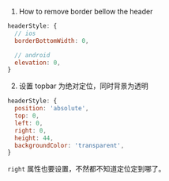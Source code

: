 1. How to remove border bellow the header

```js
headerStyle: {
  // ios
  borderBottomWidth: 0,

  // android
  elevation: 0,
}
```

2. 设置 topbar 为绝对定位，同时背景为透明

```js
headerStyle: {
  position: 'absolute',
  top: 0,
  left: 0,
  right: 0,
  height: 44,
  backgroundColor: 'transparent',
}
```

`right` 属性也要设置，不然都不知道定位定到哪了。